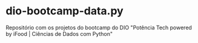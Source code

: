 # dio-bootcamp-data.py
Repositório com os projetos do bootcamp do DIO "Potência Tech powered by iFood | Ciências de Dados com Python"
